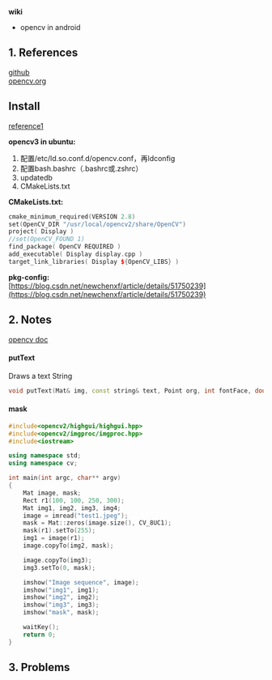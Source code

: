 **wiki**  
* opencv in android

## 1. References
[github](https://github.com/opencv)  
[opencv.org](https://opencv.org/)  
## Install
[reference1](https://github.com/L706077/Ubuntu16.04-Install-Opencv2.4.13)  
  
__opencv3 in ubuntu:__  
<ol>
  <li>配置/etc/ld.so.conf.d/opencv.conf，再ldconfig</li>
  <li>配置bash.bashrc（.bashrc或.zshrc）</li>
  <li>updatedb</li>
  <li>CMakeLists.txt</li>
</ol>

__CMakeLists.txt:__  
```c++
cmake_minimum_required(VERSION 2.8)
set(OpenCV_DIR "/usr/local/opencv2/share/OpenCV")
project( Display )
//set(OpenCV_FOUND 1)
find_package( OpenCV REQUIRED )
add_executable( Display display.cpp )
target_link_libraries( Display ${OpenCV_LIBS} )
```
__pkg-config:__  
[https://blog.csdn.net/newchenxf/article/details/51750239](https://blog.csdn.net/newchenxf/article/details/51750239)  
## 2. Notes
[opencv doc](https://www.docs.opencv.org/2.4/)  
#### putText
Draws a text String  
```c++
void putText(Mat& img, const string& text, Point org, int fontFace, double fontScale, Scalar color, int thickness = 1, int lineType = 8, bool bottomLeftOrigin = false)
```
#### mask
```c++
#include<opencv2/highgui/highgui.hpp>
#include<opencv2/imgproc/imgproc.hpp>
#include<iostream>

using namespace std;
using namespace cv;

int main(int argc, char** argv)
{
	Mat image, mask;
	Rect r1(100, 100, 250, 300);
	Mat img1, img2, img3, img4;
	image = imread("test1.jpeg");
	mask = Mat::zeros(image.size(), CV_8UC1);
	mask(r1).setTo(255);
	img1 = image(r1);
	image.copyTo(img2, mask);

	image.copyTo(img3);
	img3.setTo(0, mask);

	imshow("Image sequence", image);
	imshow("img1", img1);
	imshow("img2", img2);
	imshow("img3", img3);
	imshow("mask", mask);

	waitKey();
	return 0;
}
```
## 3. Problems
